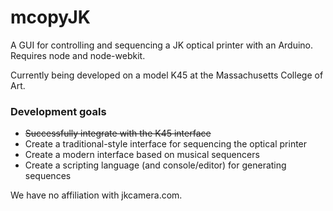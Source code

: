 # mcopyJK

A GUI for controlling and sequencing a JK optical printer with an Arduino.
Requires node and node-webkit.

Currently being developed on a model K45 at the Massachusetts College of Art.

### Development goals

* <s>Successfully integrate with the K45 interface</s>
* Create a traditional-style interface for sequencing the optical printer
* Create a modern interface based on musical sequencers
* Create a scripting language (and console/editor) for generating sequences

We have no affiliation with jkcamera.com.
